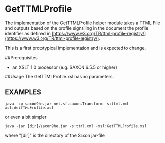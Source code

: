 # GetTTMLProfile
The implementation of the GetTTMLProfile helper module takes a TTML File and outputs based on the profile signalling in the document the profile identifier as defined in [https://www.w3.org/TR/ttml-profile-registry/](https://www.w3.org/TR/ttml-profile-registry/).

This is a first prototypical implementation and is expected to change.

##Prerequisites
- an XSLT 1.0 processor (e.g. SAXON 6.5.5 or higher)

##Usage
The GetTTMLProfile.xsl has no parameters.


## EXAMPLES
    java -cp saxon9he.jar net.sf.saxon.Transform -s:ttml.xml -xsl:GetTTMLProfile.xsl   

or even a bit simpler    
    
    java -jar [dir]/saxon9he.jar -s:ttml.xml -xsl:GetTTMLProfile.xsl 

where "[dir]" is the directory of the Saxon jar-file
